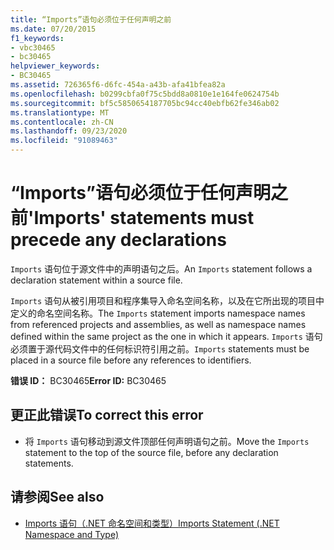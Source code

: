 ```yaml
---
title: “Imports”语句必须位于任何声明之前
ms.date: 07/20/2015
f1_keywords:
- vbc30465
- bc30465
helpviewer_keywords:
- BC30465
ms.assetid: 726365f6-d6fc-454a-a43b-afa41bfea82a
ms.openlocfilehash: b0299cbfa0f75c5bdd8a0810e1e164fe0624754b
ms.sourcegitcommit: bf5c5850654187705bc94cc40ebfb62fe346ab02
ms.translationtype: MT
ms.contentlocale: zh-CN
ms.lasthandoff: 09/23/2020
ms.locfileid: "91089463"
---
```

# <a name="imports-statements-must-precede-any-declarations"></a><span data-ttu-id="3520e-102">“Imports”语句必须位于任何声明之前</span><span class="sxs-lookup"><span data-stu-id="3520e-102">'Imports' statements must precede any declarations</span></span>

<span data-ttu-id="3520e-103">`Imports` 语句位于源文件中的声明语句之后。</span><span class="sxs-lookup"><span data-stu-id="3520e-103">An `Imports` statement follows a declaration statement within a source file.</span></span>  
  
 <span data-ttu-id="3520e-104">`Imports` 语句从被引用项目和程序集导入命名空间名称，以及在它所出现的项目中定义的命名空间名称。</span><span class="sxs-lookup"><span data-stu-id="3520e-104">The `Imports` statement imports namespace names from referenced projects and assemblies, as well as namespace names defined within the same project as the one in which it appears.</span></span> <span data-ttu-id="3520e-105">`Imports` 语句必须置于源代码文件中的任何标识符引用之前。</span><span class="sxs-lookup"><span data-stu-id="3520e-105">`Imports` statements must be placed in a source file before any references to identifiers.</span></span>  
  
 <span data-ttu-id="3520e-106">**错误 ID：** BC30465</span><span class="sxs-lookup"><span data-stu-id="3520e-106">**Error ID:** BC30465</span></span>  
  
## <a name="to-correct-this-error"></a><span data-ttu-id="3520e-107">更正此错误</span><span class="sxs-lookup"><span data-stu-id="3520e-107">To correct this error</span></span>  
  
- <span data-ttu-id="3520e-108">将 `Imports` 语句移动到源文件顶部任何声明语句之前。</span><span class="sxs-lookup"><span data-stu-id="3520e-108">Move the `Imports` statement to the top of the source file, before any declaration statements.</span></span>  
  
## <a name="see-also"></a><span data-ttu-id="3520e-109">请参阅</span><span class="sxs-lookup"><span data-stu-id="3520e-109">See also</span></span>

- [<span data-ttu-id="3520e-110">Imports 语句（.NET 命名空间和类型）</span><span class="sxs-lookup"><span data-stu-id="3520e-110">Imports Statement (.NET Namespace and Type)</span></span>](../language-reference/statements/imports-statement-net-namespace-and-type.md)
